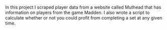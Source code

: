 
In this project I scraped player data from a website called Muthead that has information on players from the game Madden. I also wrote a script to calculate whether or not you could profit from completing a set at any given time.
